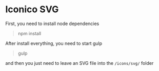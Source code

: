 # Iconico SVG

First, you need to install node dependencies

> npm install

After install everything, you need to start gulp

> gulp

and then you just need to leave an SVG file into the `/icons/svg/` folder
